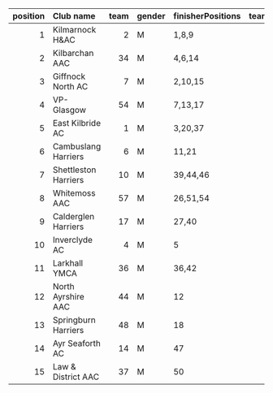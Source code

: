 |   position | Club name            |   team | gender   | finisherPositions   |   teamPoints |   penaltyPoints |   totalPoints |   totalFinishers | Website                               |
|-----------:|:---------------------|-------:|:---------|:--------------------|-------------:|----------------:|--------------:|-----------------:|:--------------------------------------|
|          1 | Kilmarnock H&AC      |      2 | M        | 1,8,9               |           18 |               0 |            18 |               10 | http://www.kilmarnockharriers.com/    |
|          2 | Kilbarchan AAC       |     34 | M        | 4,6,14              |           24 |               0 |            24 |               11 | https://kilbarchanaac.org.uk/         |
|          3 | Giffnock North AC    |      7 | M        | 2,10,15             |           27 |               0 |            27 |                7 | https://www.giffnocknorth.co.uk/      |
|          4 | VP-Glasgow           |     54 | M        | 7,13,17             |           37 |               0 |            37 |                8 | https://www.vp-glasgow.com            |
|          5 | East Kilbride AC     |      1 | M        | 3,20,37             |           60 |               0 |            60 |                4 | http://www.ekac.org.uk/               |
|          6 | Cambuslang Harriers  |      6 | M        | 11,21               |           32 |              68 |           100 |                2 | https://cambuslangharriers.org/       |
|          7 | Shettleston Harriers |     10 | M        | 39,44,46            |          129 |               0 |           129 |                3 | http://shettlestonharriers.org.uk/    |
|          8 | Whitemoss AAC        |     57 | M        | 26,51,54            |          131 |               0 |           131 |                4 | https://whitemossaac.co.uk/           |
|          9 | Calderglen Harriers  |     17 | M        | 27,40               |           67 |              68 |           135 |                2 | http://www.calderglenharriers.org.uk/ |
|         10 | Inverclyde AC        |      4 | M        | 5                   |            5 |             136 |           141 |                1 | https://www.inverclydeac.org/         |
|         11 | Larkhall YMCA        |     36 | M        | 36,42               |           78 |              68 |           146 |                2 | https://www.larkhallymcaharriers.org  |
|         12 | North Ayrshire AAC   |     44 | M        | 12                  |           12 |             136 |           148 |                1 | https://naathletics.co.uk/            |
|         13 | Springburn Harriers  |     48 | M        | 18                  |           18 |             136 |           154 |                1 | https://www.springburnharriers.co.uk/ |
|         14 | Ayr Seaforth AC      |     14 | M        | 47                  |           47 |             136 |           183 |                1 | https://www.ayrseaforth.co.uk/        |
|         15 | Law & District AAC   |     37 | M        | 50                  |           50 |             136 |           186 |                1 | http://www.lawaac.co.uk/              |